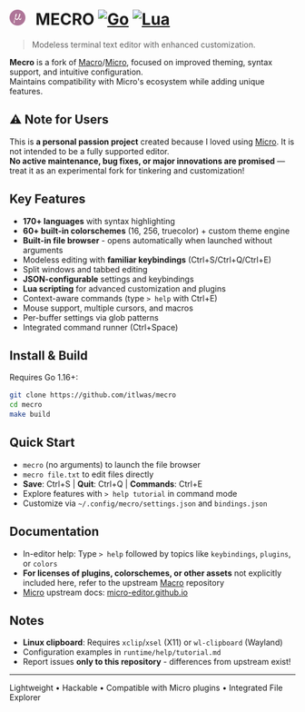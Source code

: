 # <img src="runtime/mecro.svg" style="height: 1em; vertical-align: text-top; margin-right: 0.4em;"> **MECRO** [![Go](https://img.shields.io/badge/go-391A80)](https://go.dev) [![Lua](https://img.shields.io/badge/lua-391A80)](https://lua.org)

> Modeless terminal text editor with enhanced customization.

**Mecro** is a fork of [Macro](https://github.com/shkschneider/macro)/[Micro](https://github.com/zyedidia/micro), focused on improved theming, syntax support, and intuitive configuration.  
Maintains compatibility with Micro's ecosystem while adding unique features.

## ⚠️ Note for Users
This is **a personal passion project** created because I loved using [Micro](https://github.com/zyedidia/micro). It is not intended to be a fully supported editor.  
**No active maintenance, bug fixes, or major innovations are promised** — treat it as an experimental fork for tinkering and customization!

## Key Features
- **170+ languages** with syntax highlighting
- **60+ built-in colorschemes** (16, 256, truecolor) + custom theme engine
- **Built-in file browser** - opens automatically when launched without arguments
- Modeless editing with **familiar keybindings** (Ctrl+S/Ctrl+Q/Ctrl+E)
- Split windows and tabbed editing
- **JSON-configurable** settings and keybindings
- **Lua scripting** for advanced customization and plugins
- Context-aware commands (type `> help` with Ctrl+E)
- Mouse support, multiple cursors, and macros
- Per-buffer settings via glob patterns
- Integrated command runner (Ctrl+Space)

## Install & Build
Requires Go 1.16+:
```bash
git clone https://github.com/itlwas/mecro
cd mecro
make build
```

## Quick Start
- `mecro` (no arguments) to launch the file browser
- `mecro file.txt` to edit files directly
- **Save**: Ctrl+S | **Quit**: Ctrl+Q | **Commands**: Ctrl+E
- Explore features with `> help tutorial` in command mode
- Customize via `~/.config/mecro/settings.json` and `bindings.json`

## Documentation
- In-editor help: Type `> help` followed by topics like `keybindings`, `plugins`, or `colors`
- **For licenses of plugins, colorschemes, or other assets** not explicitly included here, refer to the upstream [Macro](https://github.com/shkschneider/macro) repository
- [Micro](https://github.com/zyedidia/micro) upstream docs: [micro-editor.github.io](https://micro-editor.github.io)

## Notes
- **Linux clipboard**: Requires `xclip`/`xsel` (X11) or `wl-clipboard` (Wayland)
- Configuration examples in `runtime/help/tutorial.md`
- Report issues **only to this repository** - differences from upstream exist!

---

Lightweight • Hackable • Compatible with Micro plugins • Integrated File Explorer
